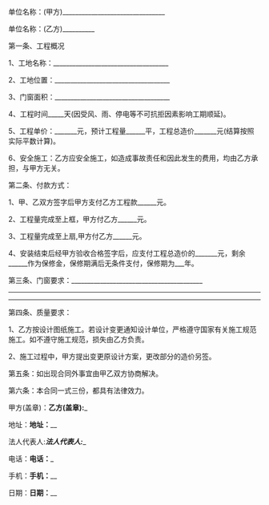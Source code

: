 
 




单位名称：(甲方)________________________________


单位名称：(乙方)__________


第一条、工程概况


1、工地名称：____________________________________


2、工地位置：____________________________________


3、门窗面积：____________________________________


4、工程时间_____天(因受风、雨、停电等不可抗拒因素影响工期顺延)。


5、工程单价：_______元，预计工程量______平，工程总造价_______元(结算按照实际平数计算)。


6、安全施工：乙方应安全施工，如造成事故责任和因此发生的费用，均由乙方承担，与甲方无关。


第二条、付款方式：


1、甲、乙双方签字后甲方支付乙方工程款______元。


2、工程量完成至上框，甲方付乙方______元。


3、工程量完成至上扇,甲方付乙方______元。


4、安装结束后经甲方验收合格签字后，应支付工程总造价的_______元，剩余______作为保修金，保修期满后无条件支付，保修期为___年。


第三条、门窗要求：_________________________________________


___________________________________________________________


___________________________________________________________


第四条、质量要求：


1、乙方按设计图纸施工。若设计变更通知设计单位，严格遵守国家有关施工规范施工。如不遵守施工规范，损失由乙方负责。


2、施工过程中，甲方提出变更原设计方案，更改部分的造价另签。


第五条：如出现合同外事宜由甲乙双方协商解决。


第六条：本合同一式三份，都具有法律效力。


甲方(盖章)：____________乙方(盖章):_____________


地址：__________________地址：____________________


法人代表人:_____________法人代表人:______________


电话：__________________电话：___________________


手机：__________________手机：____________________


日期：__________________日期：____________________
 


 

 
 
 
 
 
  


  
 

  


  


  
 
 
 
 

